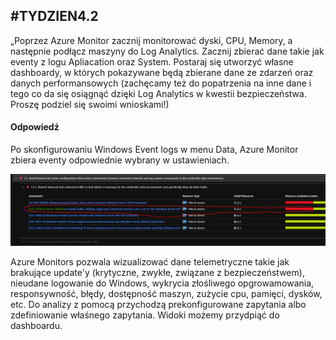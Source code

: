## #TYDZIEN4.2
„Poprzez Azure Monitor zacznij monitorować dyski, CPU, Memory, a następnie podłącz maszyny do Log Analytics. Zacznij zbierać dane takie jak eventy z logu Apliacation oraz System. Postaraj się utworzyć własne dashboardy, w których pokazywane będą zbierane dane ze zdarzeń oraz danych performansowych (zachęcamy też do popatrzenia na inne dane i tego co da się osiągnąć dzięki Log Analytics w kwestii bezpieczeństwa. Proszę podziel się swoimi wnioskami!)

#### Odpowiedź
Po skonfigurowaniu Windows Event logs w menu Data, Azure Monitor zbiera eventy odpowiednie wybrany w ustawieniach. 

![alt text](https://github.com/mzdzioch/szkolachmury/blob/main/az-303/tydzien3/zad_4_1/firewall_compliance.JPG?raw=true)

Azure Monitors pozwala wizualizować dane telemetryczne takie jak brakujące update'y (krytyczne, zwykłe, związane z bezpieczeństwem), nieudane logowanie do Windows,  wykrycia złośliwego opgrowamowania, responsywność, błędy, dostępność maszyn, zużycie cpu, pamięci, dysków, etc. Do analizy z pomocą przychodzą prekonfigurowane zapytania albo zdefiniowanie właśnego zapytania. Widoki możemy przydpiąć do dashboardu.    
